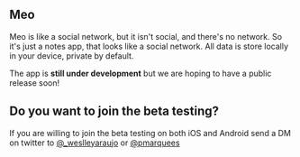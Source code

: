 ## Meo

Meo is like a social network, but it isn't social, and there's no network. So it's just a notes app, that looks like a social network. All data is store locally in your device, private by default.

The app is **still under development** but we are hoping to have a public release soon!

## Do you want to join the beta testing?

If you are willing to join the beta testing on both iOS and Android send a DM on twitter to [@_weslleyaraujo](http://twitter.com/_weslleyaraujo) or [@pmarquees](https://twitter.com/pmarquees)

